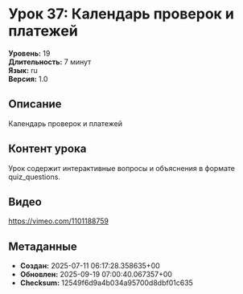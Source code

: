 # Урок 37: Календарь проверок и платежей

**Уровень:** 19  
**Длительность:** 7 минут  
**Язык:** ru  
**Версия:** 1.0  

## Описание
Календарь проверок и платежей

## Контент урока
Урок содержит интерактивные вопросы и объяснения в формате quiz_questions.

## Видео
https://vimeo.com/1101188759

## Метаданные
- **Создан:** 2025-07-11 06:17:28.358635+00
- **Обновлен:** 2025-09-19 07:00:40.067357+00
- **Checksum:** 12549f6d9a4b034a95700d8dbf01c635
